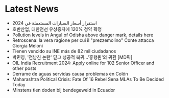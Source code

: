 # Latest News
-  استقرار أسعار السيارات المستعملة في 2024
-  호반산업, 대한전선 유상증자에 120% 청약 확정
-  Pollution levels in Angul of Odisha above danger mark, details here
-  Retroscena: la vera ragione per cui il "prezzemolino" Conte attacca Giorgia Meloni
-  Tienen vencido su INE más de 82 mil ciudadanos
-  박민영, '전남친 논란' 딛고 성공적 복귀…'흥행퀸'의 귀환 [MD픽]
-  OIL India Recruitment 2024: Apply online for 102 Senior Officer and other posts
-  Derrame de aguas servidas causa problemas en Colón
-  Maharashtra Political Crisis: Fate Of 16 Rebel Sena MLAs To Be Decided Today
-  Minstens tien doden bij bendegeweld in Ecuador
